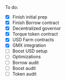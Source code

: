 To do:
- [X] Finish initial prep
- [X] Finish Borrow contract
- [X] Decentralized governor
- [X] Torque token contract
- [X] USD Farm contracts
- [X] GMX integration
- [ ] Boost USD setup
- [ ] Optimizations
- [ ] Borrow audit
- [ ] Boost audit
- [ ] Token audit
